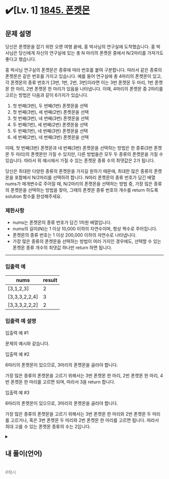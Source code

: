 
# ✔️[Lv. 1] [1845. 폰켓몬](https://school.programmers.co.kr/learn/courses/30/lessons/1845)


문제 설명
-----

당신은 폰켓몬을 잡기 위한 오랜 여행 끝에, 홍 박사님의 연구실에 도착했습니다. 홍 박사님은 당신에게 자신의 연구실에 있는 총 N 마리의 폰켓몬 중에서 N/2마리를 가져가도 좋다고 했습니다.  

홍 박사님 연구실의 폰켓몬은 종류에 따라 번호를 붙여 구분합니다. 따라서 같은 종류의 폰켓몬은 같은 번호를 가지고 있습니다. 예를 들어 연구실에 총 4마리의 폰켓몬이 있고, 각 폰켓몬의 종류 번호가 [3번, 1번, 2번, 3번]이라면 이는 3번 폰켓몬 두 마리, 1번 폰켓몬 한 마리, 2번 폰켓몬 한 마리가 있음을 나타냅니다. 이때, 4마리의 폰켓몬 중 2마리를 고르는 방법은 다음과 같이 6가지가 있습니다.

1. 첫 번째(3번), 두 번째(1번) 폰켓몬을 선택
2. 첫 번째(3번), 세 번째(2번) 폰켓몬을 선택
3. 첫 번째(3번), 네 번째(3번) 폰켓몬을 선택
4. 두 번째(1번), 세 번째(2번) 폰켓몬을 선택
5. 두 번째(1번), 네 번째(3번) 폰켓몬을 선택
6. 세 번째(2번), 네 번째(3번) 폰켓몬을 선택

이때, 첫 번째(3번) 폰켓몬과 네 번째(3번) 폰켓몬을 선택하는 방법은 한 종류(3번 폰켓몬 두 마리)의 폰켓몬만 가질 수 있지만, 다른 방법들은 모두 두 종류의 폰켓몬을 가질 수 있습니다. 따라서 위 예시에서 가질 수 있는 폰켓몬 종류 수의 최댓값은 2가 됩니다.  

당신은 최대한 다양한 종류의 폰켓몬을 가지길 원하기 때문에, 최대한 많은 종류의 폰켓몬을 포함해서 N/2마리를 선택하려 합니다. N마리 폰켓몬의 종류 번호가 담긴 배열 nums가 매개변수로 주어질 때, N/2마리의 폰켓몬을 선택하는 방법 중, 가장 많은 종류의 폰켓몬을 선택하는 방법을 찾아, 그때의 폰켓몬 종류 번호의 개수를 return 하도록 solution 함수를 완성해주세요.

### 제한사항

* nums는 폰켓몬의 종류 번호가 담긴 1차원 배열입니다.
* nums의 길이(N)는 1 이상 10,000 이하의 자연수이며, 항상 짝수로 주어집니다.
* 폰켓몬의 종류 번호는 1 이상 200,000 이하의 자연수로 나타냅니다.
* 가장 많은 종류의 폰켓몬을 선택하는 방법이 여러 가지인 경우에도, 선택할 수 있는 폰켓몬 종류 개수의 최댓값 하나만 return 하면 됩니다.

---

### 입출력 예

| nums | result |
| --- | --- |
| [3,1,2,3] | 2 |
| [3,3,3,2,2,4] | 3 |
| [3,3,3,2,2,2] | 2 |

### 입출력 예 설명

입출력 예 #1  

문제의 예시와 같습니다.

입출력 예 #2  

6마리의 폰켓몬이 있으므로, 3마리의 폰켓몬을 골라야 합니다.  

가장 많은 종류의 폰켓몬을 고르기 위해서는 3번 폰켓몬 한 마리, 2번 폰켓몬 한 마리, 4번 폰켓몬 한 마리를 고르면 되며, 따라서 3을 return 합니다.

입출력 예 #3  

6마리의 폰켓몬이 있으므로, 3마리의 폰켓몬을 골라야 합니다.  

가장 많은 종류의 폰켓몬을 고르기 위해서는 3번 폰켓몬 한 마리와 2번 폰켓몬 두 마리를 고르거나, 혹은 3번 폰켓몬 두 마리와 2번 폰켓몬 한 마리를 고르면 됩니다. 따라서 최대 고를 수 있는 폰켓몬 종류의 수는 2입니다.



<details>
  <summary><h2>내 풀이(언어)</h2></summary>
  
  ### 정답 코드

  ```python
  def solution(nums):
    select_num = len(nums) // 2
    nums = set(nums)
    if len(nums) >= select_num:
        return select_num
    else:
        return len(nums)
  ```

  **풀이과정**
  
  1. 전체 N 마리 중 절반(N/2)를 선택할 수 있음
  2. 가장 많은 종류를 선택하는 경우를 찾아 종류 개수를 반환해야함, 경우의 수는 따지지 않음
  3. 즉 최대 N/2 종류만큼 고를 수 있다는 의미이므로 종류가 N/2보다 크면, 전체 종류를 선택하지 못한다는 의미이므로 N/2 종류 만큼 고르면 됨
  4. 종류가 N/2보다 적다면, 전체 종류를 선택하고도 선택 횟수가 남는다는 의미이므로 모든 종류를 고르면 됨

  ---

  <img width="597" alt="스크린샷 2024-12-22 오후 5 44 40" src="https://github.com/user-attachments/assets/ba53616d-49f3-4d62-9c54-69f00f17e63f" />
  
  ### 풀이에 대한 고찰

  단순한 로직이라서 크게 어렵지 않았다. 역시 Lv. 1인가..  
  예전에 처음 풀 때는 좀 어렵게 풀었던거 같은데 로직짜는게 조금은 성장했나??  

  ## 다른 사람 풀이


  ### 코드
  ```python
  def solution(ls):
    return min(len(ls)/2, len(set(ls)))
  ```
  ### 설명
  나는 if문을 사용했지만 여기서는 코드라인을 더 줄이기 위해 min을 사용했다.  
  나도 좀 더 적극적으로 min, max를 사용해야지..

  ### 출처
  [프로그래머스 다른사람 풀이](https://school.programmers.co.kr/learn/courses/30/lessons/1845/solution_groups?language=python3)

  ## 회고
  딱히.. 필요가 없다 그렇게 어려운 문제가 아니라서.. 기본기나 굳은 뇌를 풀어준다는 느낌으로 풀고 지나가자
</details>
<br>
<span style="color:gray"> #해시 </span>
